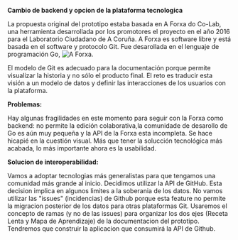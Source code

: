 **Cambio de backend y opcion de la plataforma tecnologica** 

La propuesta original del prototipo estaba basada en A Forxa do Co-Lab, una herramienta desarrollada por los promotores el proyecto en el año 2016 para el Laboratorio Ciudadano de A Coruña. A Forxa es software libre y está basada en el software y protocolo Git. Fue desarollada en el lenguaje de programación Go, ![A Forxa](https://forxa.colab.coruna.gal/).

El modelo de Git es adecuado para la documentación porque permite visualizar la historia y no sólo el producto final. El reto es traducir esta visión a un modelo de datos y definir las interacciones de los usuarios con la plataforma.

**Problemas:**

Hay algunas fragilidades en este momento para seguir con la Forxa como backend: no permite la edición colaborativa,la comunidade de desarollo de Go es aún muy pequeña y la API de la Forxa esta incompleta.
Se hace hicapié en la cuestión visual. Más que tener la solucción tecnológica más acabada, lo más importante ahora es la usabilidad.

**Solucion de interoperabilidad:**

Vamos a adoptar tecnologias más generalistas para que tengamos una comunidad más grande al inicio. Decidimos utilizar la API de GitHub. Esta decision implica en algunos limites a la soberania de los datos. No vamos utilizar las "issues" (incidencias) de Github porque esta feature no permite la migracion posterior de los datos para otras plataformas Git.
Usaremos el concepto de ramas (y no de las issues) para organizar los dos ejes (Receta Lenta y Mapa de Aprendizaje) de la documentacion del prototipo.
Tendremos que construir la aplicacion que consumirá la API de Github.
